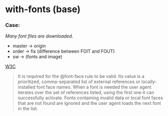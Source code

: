 # with-fonts (base)

### Case:
*Many font files are downloaded.*

- master -> origin
- order -> fix (difference between FOIT and FOUT)
- sw -> (fonts and image)

[W3C](https://www.w3.org/TR/css-fonts-3/#src-desc)

> It is required for the @font-face rule to be valid. Its value is a prioritized, comma-separated list of external references or locally-installed font face names. When a font is needed the user agent iterates over the set of references listed, using the first one it can successfully activate. Fonts containing invalid data or local font faces that are not found are ignored and the user agent loads the next font in the list.
